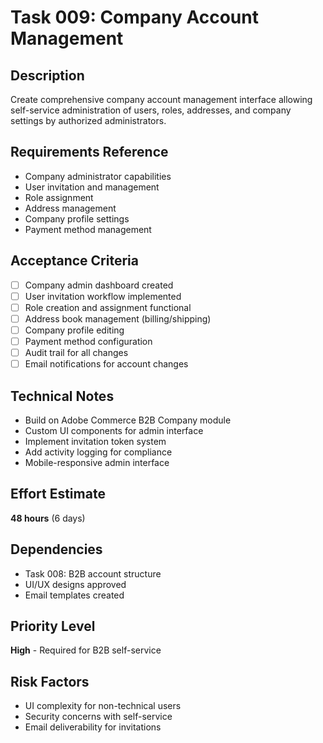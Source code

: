 # Task 009: Company Account Management

## Description
Create comprehensive company account management interface allowing self-service administration of users, roles, addresses, and company settings by authorized administrators.

## Requirements Reference
- Company administrator capabilities
- User invitation and management
- Role assignment
- Address management
- Company profile settings
- Payment method management

## Acceptance Criteria
- [ ] Company admin dashboard created
- [ ] User invitation workflow implemented
- [ ] Role creation and assignment functional
- [ ] Address book management (billing/shipping)
- [ ] Company profile editing
- [ ] Payment method configuration
- [ ] Audit trail for all changes
- [ ] Email notifications for account changes

## Technical Notes
- Build on Adobe Commerce B2B Company module
- Custom UI components for admin interface
- Implement invitation token system
- Add activity logging for compliance
- Mobile-responsive admin interface

## Effort Estimate
**48 hours** (6 days)

## Dependencies
- Task 008: B2B account structure
- UI/UX designs approved
- Email templates created

## Priority Level
**High** - Required for B2B self-service

## Risk Factors
- UI complexity for non-technical users
- Security concerns with self-service
- Email deliverability for invitations